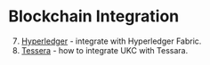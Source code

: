 # Blockchain Integration

7. [Hyperledger](./hyperledger) - integrate with Hyperledger Fabric.
13. [Tessera](./tessera) - how to integrate UKC with Tessara.
